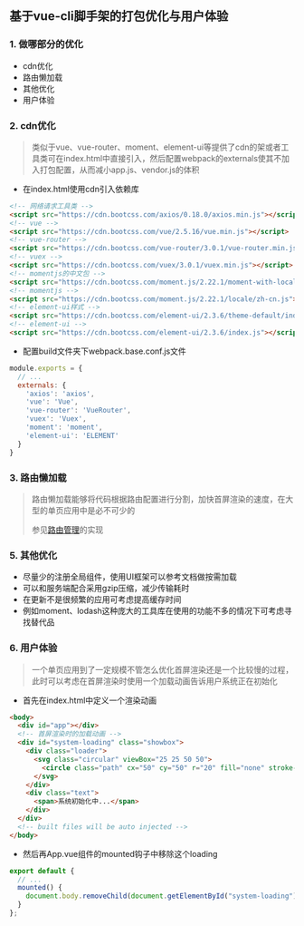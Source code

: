 ## 基于vue-cli脚手架的打包优化与用户体验

### 1. 做哪部分的优化

* cdn优化
* 路由懒加载
* 其他优化
* 用户体验

### 2. cdn优化

> 类似于vue、vue-router、moment、element-ui等提供了cdn的架或者工具类可在index.html中直接引入，然后配置webpack的externals使其不加入打包配置，从而减小app.js、vendor.js的体积

* 在index.html使用cdn引入依赖库

```html
<!-- 网络请求工具类 -->
<script src="https://cdn.bootcss.com/axios/0.18.0/axios.min.js"></script>
<!-- vue -->
<script src="https://cdn.bootcss.com/vue/2.5.16/vue.min.js"></script>
<!-- vue-router -->
<script src="https://cdn.bootcss.com/vue-router/3.0.1/vue-router.min.js"></script>
<!-- vuex -->
<script src="https://cdn.bootcss.com/vuex/3.0.1/vuex.min.js"></script>
<!-- momentjs的中文包 -->
<script src="https://cdn.bootcss.com/moment.js/2.22.1/moment-with-locales.min.js"></script>
<!-- momentjs -->
<script src="https://cdn.bootcss.com/moment.js/2.22.1/locale/zh-cn.js"></script>
<!-- element-ui样式 -->
<script src="https://cdn.bootcss.com/element-ui/2.3.6/theme-default/index.css"></script>
<!-- element-ui -->
<script src="https://cdn.bootcss.com/element-ui/2.3.6/index.js"></script>
```

* 配置build文件夹下webpack.base.conf.js文件

```javascript
module.exports = {
  // ...
  externals: {
    'axios': 'axios',
    'vue': 'Vue',
    'vue-router': 'VueRouter',
    'vuex': 'Vuex',
    'moment': 'moment',
    'element-ui': 'ELEMENT'
  }
}
```

### 3. 路由懒加载

> 路由懒加载能够将代码根据路由配置进行分割，加快首屏渲染的速度，在大型的单页应用中是必不可少的
>
> 参见[路由管理](https://github.com/calebman/vue-DBM/blob/master/docs/router.md)的实现

### 5. 其他优化

* 尽量少的注册全局组件，使用UI框架可以参考文档做按需加载
* 可以和服务端配合采用gzip压缩，减少传输耗时
* 在更新不是很频繁的应用可考虑提高缓存时间
* 例如moment、lodash这种庞大的工具库在使用的功能不多的情况下可考虑寻找替代品

### 6. 用户体验

> 一个单页应用到了一定规模不管怎么优化首屏渲染还是一个比较慢的过程，此时可以考虑在首屏渲染时使用一个加载动画告诉用户系统正在初始化

* 首先在index.html中定义一个渲染动画

```html
<body>
  <div id="app"></div>
  <!-- 首屏渲染时的加载动画 -->
  <div id="system-loading" class="showbox">
    <div class="loader">
      <svg class="circular" viewBox="25 25 50 50">
        <circle class="path" cx="50" cy="50" r="20" fill="none" stroke-width="2" stroke-miterlimit="10" />
      </svg>
    </div>
    <div class="text">
      <span>系统初始化中...</span>
    </div>
  </div>
  <!-- built files will be auto injected -->
</body>
```

* 然后再App.vue组件的mounted钩子中移除这个loading

```javascript
export default {
  // ...
  mounted() {
    document.body.removeChild(document.getElementById("system-loading"));
  }
};
```

